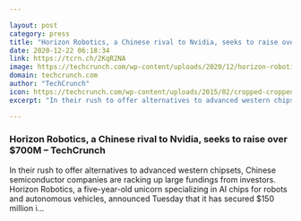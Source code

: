 ```yaml
---

layout: post
category: press
title: "Horizon Robotics, a Chinese rival to Nvidia, seeks to raise over $700M"
date: 2020-12-22 06:18:34
link: https://tcrn.ch/2KqR2NA
image: https://techcrunch.com/wp-content/uploads/2020/12/horizon-robotics-e1608616778526.jpeg?w=750
domain: techcrunch.com
author: "TechCrunch"
icon: https://techcrunch.com/wp-content/uploads/2015/02/cropped-cropped-favicon-gradient.png?w=180
excerpt: "In their rush to offer alternatives to advanced western chipsets, Chinese semiconductor companies are racking up large fundings from investors. Horizon Robotics, a five-year-old unicorn specializing in AI chips for robots and autonomous vehicles, announced Tuesday that it has secured $150 million i…"

---
```


### Horizon Robotics, a Chinese rival to Nvidia, seeks to raise over $700M – TechCrunch

In their rush to offer alternatives to advanced western chipsets, Chinese semiconductor companies are racking up large fundings from investors. Horizon Robotics, a five-year-old unicorn specializing in AI chips for robots and autonomous vehicles, announced Tuesday that it has secured $150 million i…